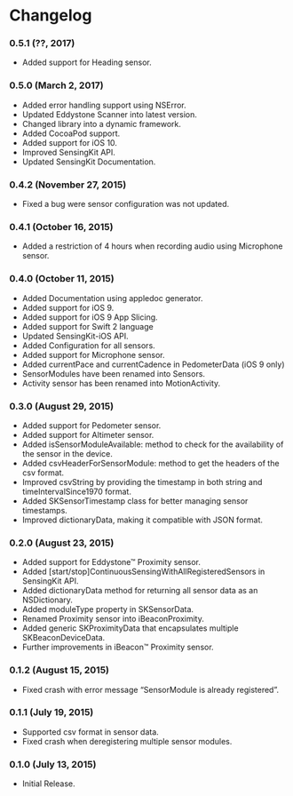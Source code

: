 # Changelog

### 0.5.1 (??, 2017)
- Added support for Heading sensor.

### 0.5.0 (March 2, 2017)
- Added error handling support using NSError.
- Updated Eddystone Scanner into latest version.
- Changed library into a dynamic framework.
- Added CocoaPod support.
- Added support for iOS 10.
- Improved SensingKit API.
- Updated SensingKit Documentation.

### 0.4.2 (November 27, 2015)
- Fixed a bug were sensor configuration was not updated.

### 0.4.1 (October 16, 2015)
- Added a restriction of 4 hours when recording audio using Microphone sensor.

### 0.4.0 (October 11, 2015)
- Added Documentation using appledoc generator.
- Added support for iOS 9.
- Added support for iOS 9 App Slicing.
- Added support for Swift 2 language
- Updated SensingKit-iOS API.
- Added Configuration for all sensors.
- Added support for Microphone sensor.
- Added currentPace and currentCadence in PedometerData (iOS 9 only)
- SensorModules have been renamed into Sensors.
- Activity sensor has been renamed into MotionActivity.

### 0.3.0 (August 29, 2015)
- Added support for Pedometer sensor.
- Added support for Altimeter sensor.
- Added isSensorModuleAvailable: method to check for the availability of the sensor in the device.
- Added csvHeaderForSensorModule: method to get the headers of the csv format.
- Improved csvString by providing the timestamp in both string and timeIntervalSince1970 format.
- Added SKSensorTimestamp class for better managing sensor timestamps.
- Improved dictionaryData, making it compatible with JSON format.

### 0.2.0 (August 23, 2015)
- Added support for Eddystone™ Proximity sensor.
- Added [start/stop]ContinuousSensingWithAllRegisteredSensors in SensingKit API.
- Added dictionaryData method for returning all sensor data as an NSDictionary.
- Added moduleType property in SKSensorData.
- Renamed Proximity sensor into iBeaconProximity.
- Added generic SKProximityData that encapsulates multiple SKBeaconDeviceData.
- Further improvements in iBeacon™ Proximity sensor.

### 0.1.2 (August 15, 2015)
- Fixed crash with error message “SensorModule is already registered”.

### 0.1.1 (July 19, 2015)
- Supported csv format in sensor data.
- Fixed crash when deregistering multiple sensor modules.

### 0.1.0 (July 13, 2015)
- Initial Release.